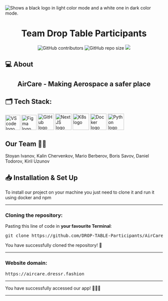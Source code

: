 <picture>
  <source media="(prefers-color-scheme: dark)" srcset="https://github.com/user-attachments/assets/595d6203-b657-43b8-8cd2-f3a4f85669c9">
  <source media="(prefers-color-scheme: light)" srcset="https://github.com/user-attachments/assets/f5fd8ada-5086-495b-b701-be34291ce5fb">
  <img alt="Shows a black logo in light color mode and a white one in dark color mode." src="https://cdn.shopify.com/s/files/1/0827/8491/1693/files/ChatGPT_Image_29.03.2025_._19_26_57.png?v=1743324906">
</picture>

<h1 align="center">Team Drop Table Participants</h1>

<p align = "center">
    <img alt="GitHub contributors" src="https://img.shields.io/github/contributors/DROP-TABLE-Participants/AirCare?style=for-the-badge">
    <img alt="GitHub repo size" src="https://img.shields.io/github/repo-size/DROP-TABLE-Participants/AirCare?style=for-the-badge">
    <img src="https://img.shields.io/github/languages/count/DROP-TABLE-Participants/AirCare?style=for-the-badge">
</p>

## 💻 About
<h2 align="center">AirCare - Making Aerospace a safer place</h2>

## 🗂️ Tech Stack:
<p align="left">
    <a href="https://code.visualstudio.com/"><img src="https://upload.wikimedia.org/wikipedia/commons/thumb/9/9a/Visual_Studio_Code_1.35_icon.svg/1024px-Visual_Studio_Code_1.35_icon.svg.png" alt="VS code logo" width=48px /></a>
    <a href="https://www.figma.com/"><img src="https://img.icons8.com/color/344/figma--v1.png" alt="Figma logo" width=48px/></a>
    <a href="https://github.com/"><img src="https://img.icons8.com/nolan/344/github.png" alt="GitHub logo" width=52px /></a>
    <a href="https://nextjs.org/"><img src="https://www.svgrepo.com/show/354113/nextjs-icon.svg" alt="NextJS logo" width=52px /></a>
   <a href="https://kubernetes.io/"><img src="https://upload.wikimedia.org/wikipedia/commons/thumb/3/39/Kubernetes_logo_without_workmark.svg/2109px-Kubernetes_logo_without_workmark.svg.png" alt="K8s logo" width=52px/></a>
   <a href="https://www.docker.com/"><img src="https://cdn4.iconfinder.com/data/icons/logos-and-brands/512/97_Docker_logo_logos-512.png" alt="Docker logo" width=52px/></a>
   <a href="https://www.python.org/"><img src="https://cdn.iconscout.com/icon/free/png-256/free-python-logo-icon-download-in-svg-png-gif-file-formats--technology-social-media-vol-5-pack-logos-icons-2945099.png?f=webp&w=256" alt="Python logo" width=52px/></a>
</p>

## Our Team 👨‍💻 <a name = "team"></a>
Stoyan Ivanov, Kalin Chervenkov, Mario Berberov, Boris Savov, Daniel Todorov, Kiril Uzunov

## 📥 Installation & Set Up
<p> To install our project on your machine you just need to clone it and run it using docker and npm</p>

<hr>

<h3><B>Cloning the repository:</B></h3>

Pasting this line of code in **your favourite Terminal**:
<pre>git clone https://github.com/DROP-TABLE-Participants/AirCare.git</pre>
<p>You have successfully cloned the repository! 🥳</p>

<hr>

<h3><B>Website domain:</B></h3>

<pre>https://aircare.dressr.fashion</pre>

<hr>

<p>You have successfully accessed our app! 👏👏👏</p>

<hr>
